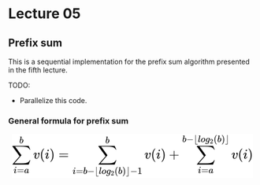 # Lecture 05

## Prefix sum

This is a sequential implementation for the prefix sum algorithm presented in
the fifth lecture.

TODO:

- Parallelize this code.

### General formula for prefix sum

<!-- $$
\sum_{i=a}^{b}v(i) = \sum_{i=b - \lfloor log_2(b) \rfloor - 1}^{b}v(i) + 
\sum_{i=a}^{b - \lfloor log_2(b) \rfloor}v(i)
$$ --> 

<div align="center"><img style="background: white;" src="svg/3BuK4Hep4e.svg"></div>
